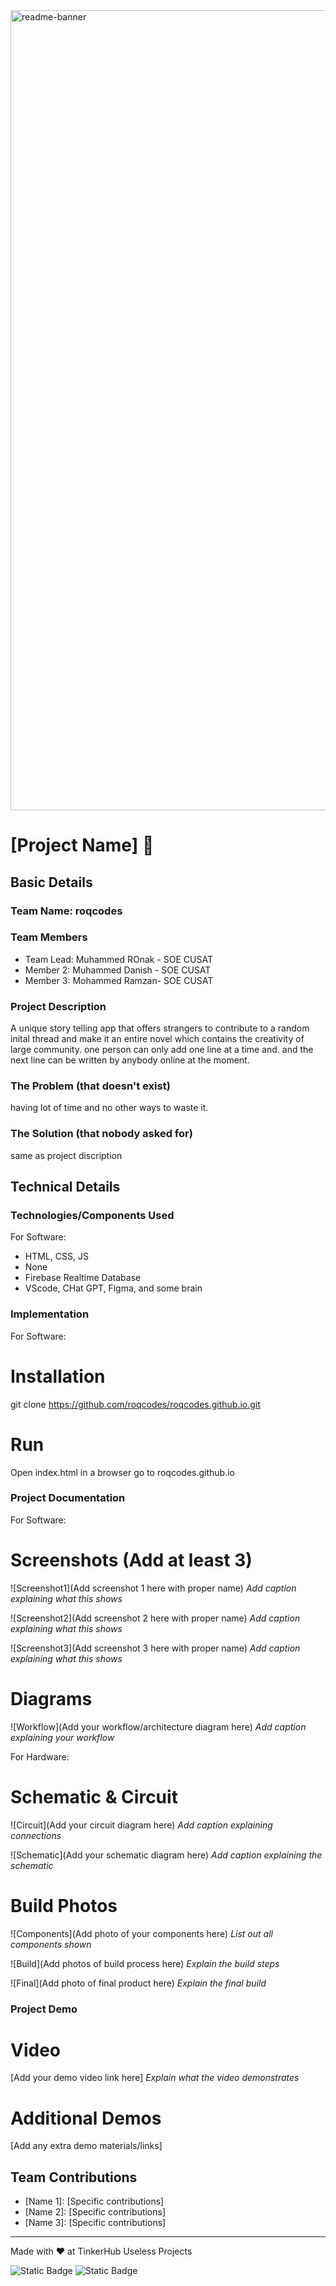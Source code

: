 <img width="1280" alt="readme-banner" src="https://github.com/user-attachments/assets/35332e92-44cb-425b-9dff-27bcf1023c6c">

# [Project Name] 🎯


## Basic Details
### Team Name: roqcodes


### Team Members
- Team Lead: Muhammed ROnak - SOE CUSAT
- Member 2: Muhammed Danish - SOE CUSAT
- Member 3: Mohammed Ramzan- SOE CUSAT

### Project Description
A unique story telling app that offers strangers to contribute to a random inital thread and make it an entire novel which contains the creativity of large community.
one person can only add one line at a time and. and the next line can be written by anybody online at the moment.


### The Problem (that doesn't exist)
having lot of time and no other ways to waste it.

### The Solution (that nobody asked for)
same as project discription

## Technical Details
### Technologies/Components Used
For Software:
- HTML, CSS, JS
- None
- Firebase Realtime Database
- VScode, CHat GPT, Figma, and some brain


### Implementation
For Software:
# Installation
git clone https://github.com/roqcodes/roqcodes.github.io.git

# Run
Open index.html in a browser
go to roqcodes.github.io
### Project Documentation
For Software:

# Screenshots (Add at least 3)
![Screenshot1](Add screenshot 1 here with proper name)
*Add caption explaining what this shows*

![Screenshot2](Add screenshot 2 here with proper name)
*Add caption explaining what this shows*

![Screenshot3](Add screenshot 3 here with proper name)
*Add caption explaining what this shows*

# Diagrams
![Workflow](Add your workflow/architecture diagram here)
*Add caption explaining your workflow*

For Hardware:

# Schematic & Circuit
![Circuit](Add your circuit diagram here)
*Add caption explaining connections*

![Schematic](Add your schematic diagram here)
*Add caption explaining the schematic*

# Build Photos
![Components](Add photo of your components here)
*List out all components shown*

![Build](Add photos of build process here)
*Explain the build steps*

![Final](Add photo of final product here)
*Explain the final build*

### Project Demo
# Video
[Add your demo video link here]
*Explain what the video demonstrates*

# Additional Demos
[Add any extra demo materials/links]

## Team Contributions
- [Name 1]: [Specific contributions]
- [Name 2]: [Specific contributions]
- [Name 3]: [Specific contributions]

---
Made with ❤️ at TinkerHub Useless Projects 

![Static Badge](https://img.shields.io/badge/TinkerHub-24?color=%23000000&link=https%3A%2F%2Fwww.tinkerhub.org%2F)
![Static Badge](https://img.shields.io/badge/UselessProject--24-24?link=https%3A%2F%2Fwww.tinkerhub.org%2Fevents%2FQ2Q1TQKX6Q%2FUseless%2520Projects)


